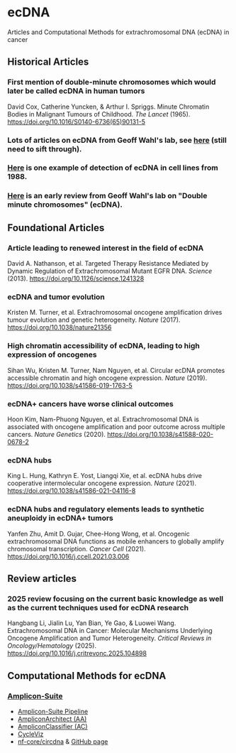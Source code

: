 # ecDNA
Articles and Computational Methods for extrachromosomal DNA (ecDNA) in cancer

## Historical Articles

### First mention of double-minute chromosomes which would later be called ecDNA in human tumors
David Cox, Catherine Yuncken, & Arthur I. Spriggs. Minute Chromatin Bodies in Malignant Tumours of Childhood. _The Lancet_ (1965). https://doi.org/10.1016/S0140-6736(65)90131-5

### Lots of articles on ecDNA from Geoff Wahl's lab, see [here](https://wahl.salk.edu/wp-content/uploads/sites/15/2017/07/WahlCVJuly2017.pdf) (still need to sift through).

### [Here](https://pmc.ncbi.nlm.nih.gov/articles/PMC363312/pdf/molcellb00064-0153.pdf) is one example of detection of ecDNA in cell lines from 1988.

### [Here](https://pubmed.ncbi.nlm.nih.gov/1720337/) is an early review from Geoff Wahl's lab on "Double minute chromosomes" (ecDNA).

## Foundational Articles

### Article leading to renewed interest in the field of ecDNA
David A. Nathanson, et al. Targeted Therapy Resistance Mediated by Dynamic Regulation of Extrachromosomal Mutant EGFR DNA. _Science_ (2013). https://doi.org/10.1126/science.1241328

### ecDNA and tumor evolution
Kristen M. Turner, et al. Extrachromosomal oncogene amplification drives tumour evolution and genetic heterogeneity. _Nature_ (2017). https://doi.org/10.1038/nature21356

### High chromatin accessibility of ecDNA, leading to high expression of oncogenes
Sihan Wu, Kristen M. Turner, Nam Nguyen, et al. Circular ecDNA promotes accessible chromatin and high oncogene expression. _Nature_ (2019). https://doi.org/10.1038/s41586-019-1763-5

### ecDNA+ cancers have worse clinical outcomes
Hoon Kim, Nam-Phuong Nguyen, et al. Extrachromosomal DNA is associated with oncogene amplification and poor outcome across multiple cancers. _Nature Genetics_ (2020). https://doi.org/10.1038/s41588-020-0678-2

### ecDNA hubs
King L. Hung, Kathryn E. Yost, Liangqi Xie, et al. ecDNA hubs drive cooperative intermolecular oncogene expression. _Nature_ (2021). https://doi.org/10.1038/s41586-021-04116-8

### ecDNA hubs and regulatory elements leads to synthetic aneuploidy in ecDNA+ tumors
Yanfen Zhu, Amit D. Gujar, Chee-Hong Wong, et al. Oncogenic extrachromosomal DNA functions as mobile enhancers to globally amplify chromosomal transcription. _Cancer Cell_ (2021). https://doi.org/10.1016/j.ccell.2021.03.006

## Review articles

### 2025 review focusing on the current basic knowledge as well as the current techniques used for ecDNA research
Hangbang Li, Jialin Lu, Yan Bian, Ye Gao, & Luowei Wang. Extrachromosomal DNA in Cancer: Molecular Mechanisms Underlying Oncogene Amplification and Tumor Heterogeneity. _Critical Reviews in Oncology/Hematology_ (2025). https://doi.org/10.1016/j.critrevonc.2025.104898

## Computational Methods for ecDNA

### [Amplicon-Suite](https://github.com/AmpliconSuite)
- [Amplicon-Suite Pipeline](https://github.com/AmpliconSuite/AmpliconSuite-pipeline)
- [AmpliconArchitect (AA)](https://github.com/AmpliconSuite/AmpliconArchitect)
- [AmpliconClassifier (AC)](https://github.com/AmpliconSuite/AmpliconClassifier)
- [CycleViz](https://github.com/AmpliconSuite/CycleViz)
- [nf-core/circdna](https://nf-co.re/circdna/) & [GitHub page](https://github.com/nf-core/circdna/)
